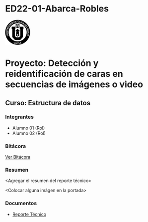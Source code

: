 # ED22-01-Abarca-Robles

![UCN](Docs/images/60x60-ucn-negro.png)


# Proyecto: Detección y reidentificación de caras en secuencias de imágenes o video
## Curso: Estructura de datos

### Integrantes

* Alumno 01 (Rol)
* Alumno 02 (Rol)

### Bitácora

[Ver Bitácora](docs/Bitácora.md)

### Resumen

<Agregar el resumen del reporte técnico>

<Colocar alguna imágen en la portada>

### Documentos

* [Reporte Técnico](docs/README.md)



